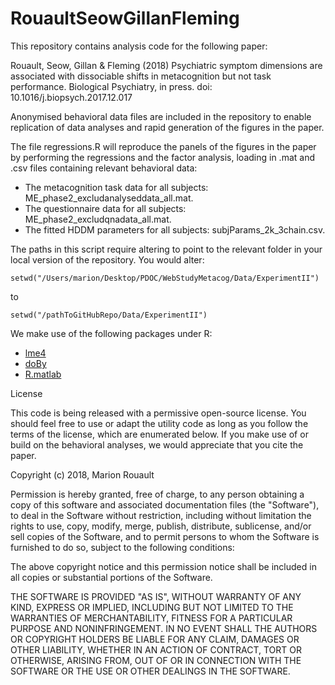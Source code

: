 # RouaultSeowGillanFleming

This repository contains analysis code for the following paper:

Rouault, Seow, Gillan & Fleming (2018) Psychiatric symptom dimensions are associated with dissociable shifts in metacognition but not task performance. Biological Psychiatry, in press. doi: 10.1016/j.biopsych.2017.12.017

Anonymised behavioral data files are included in the repository to enable replication of data analyses and rapid generation of the figures in the paper.

The file regressions.R will reproduce the panels of the figures in the paper by performing the regressions and the factor analysis, loading in .mat and .csv files containing relevant behavioral data:
- The metacognition task data for all subjects: ME_phase2_excludanalyseddata_all.mat.
- The questionnaire data for all subjects: ME_phase2_excludqnadata_all.mat.
- The fitted HDDM parameters for all subjects: subjParams_2k_3chain.csv.

The paths in this script require altering to point to the relevant folder in your local version of the repository. You would alter:

```
setwd("/Users/marion/Desktop/PDOC/WebStudyMetacog/Data/ExperimentII")
```

to

```
setwd("/pathToGitHubRepo/Data/ExperimentII")
```

We make use of the following packages under R:

- [lme4](http://cran.r-project.org/web/packages/lme4)
- [doBy](https://cran.r-project.org/web/packages/doBy/index.html)
- [R.matlab](https://cran.r-project.org/web/packages/R.matlab/index.html)

License

This code is being released with a permissive open-source license. You should feel free to use or adapt the utility code as long as you follow the terms of the license, which are enumerated below. If you make use of or build on the behavioral analyses, we would appreciate that you cite the paper.

Copyright (c) 2018, Marion Rouault

Permission is hereby granted, free of charge, to any person obtaining a copy of this software and associated documentation files (the "Software"), to deal in the Software without restriction, including without limitation the rights to use, copy, modify, merge, publish, distribute, sublicense, and/or sell copies of the Software, and to permit persons to whom the Software is furnished to do so, subject to the following conditions:

The above copyright notice and this permission notice shall be included in all copies or substantial portions of the Software.

THE SOFTWARE IS PROVIDED "AS IS", WITHOUT WARRANTY OF ANY KIND, EXPRESS OR IMPLIED, INCLUDING BUT NOT LIMITED TO THE WARRANTIES OF MERCHANTABILITY, FITNESS FOR A PARTICULAR PURPOSE AND NONINFRINGEMENT. IN NO EVENT SHALL THE AUTHORS OR COPYRIGHT HOLDERS BE LIABLE FOR ANY CLAIM, DAMAGES OR OTHER LIABILITY, WHETHER IN AN ACTION OF CONTRACT, TORT OR OTHERWISE, ARISING FROM, OUT OF OR IN CONNECTION WITH THE SOFTWARE OR THE USE OR OTHER DEALINGS IN THE SOFTWARE.


